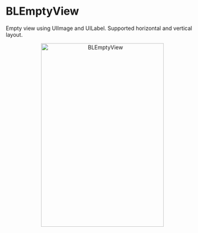 BLEmptyView
===========

Empty view using UIImage and UILabel. Supported horizontal and vertical layout.

<p align="center" >
  <img src="https://raw.github.com/bluesLf/BLEmptyView/gh-pages/images/effect.png" alt="BLEmptyView" title="BLEmptyView" height="480" width="320">
</p>
